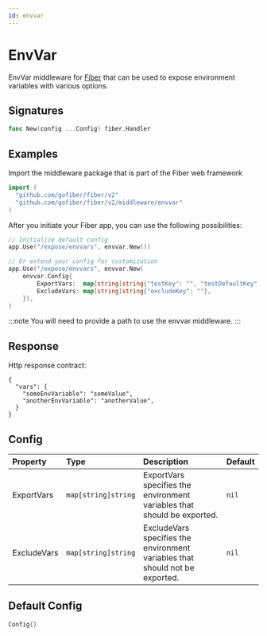 ```yaml
---
id: envvar
---
```


# EnvVar

EnvVar middleware for [Fiber](https://github.com/gofiber/fiber) that can be used to expose environment variables with various options.

## Signatures

```go
func New(config ...Config) fiber.Handler
```

## Examples

Import the middleware package that is part of the Fiber web framework

```go
import (
  "github.com/gofiber/fiber/v2"
  "github.com/gofiber/fiber/v2/middleware/envvar"
)
```

After you initiate your Fiber app, you can use the following possibilities:

```go
// Initialize default config
app.Use("/expose/envvars", envvar.New())

// Or extend your config for customization
app.Use("/expose/envvars", envvar.New(
	envvar.Config{
		ExportVars:  map[string]string{"testKey": "", "testDefaultKey": "testDefaultVal"},
		ExcludeVars: map[string]string{"excludeKey": ""},
	}),
)
```

:::note
You will need to provide a path to use the envvar middleware.
:::

## Response

Http response contract:
```
{
  "vars": {
    "someEnvVariable": "someValue",
    "anotherEnvVariable": "anotherValue",
  }
}

```

## Config

| Property    | Type                | Description                                                                  | Default |
|:------------|:--------------------|:-----------------------------------------------------------------------------|:--------|
| ExportVars  | `map[string]string` | ExportVars specifies the environment variables that should be exported.      | `nil`   |
| ExcludeVars | `map[string]string` | ExcludeVars specifies the environment variables that should not be exported. | `nil`   |

## Default Config

```go
Config{}
```
